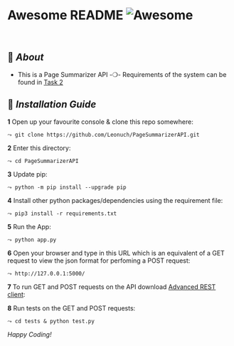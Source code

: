 <div align="left">

# Awesome README ![Awesome](https://cdn.rawgit.com/sindresorhus/awesome/d7305f38d29fed78fa85652e3a63e154dd8e8829/media/badge.svg)

<br>

</div>

## :page_with_curl: _About_
- This is a Page Summarizer API 
-❍- Requirements of the system can be found in [Task 2](https://docs.google.com/document/d/1IZs92nfnh85d7zwQquV25chc0NXsBZUf0KxqxqKBAsU/edit)

## :page_with_curl: _Installation Guide_

**1** Open up your favourite console & clone this repo somewhere:

```⤳ git clone https://github.com/Leonuch/PageSummarizerAPI.git```

**2** Enter this directory:

```⤳ cd PageSummarizerAPI```

**3** Update pip:

```⤳ python -m pip install --upgrade pip```

**4** Install other python packages/dependencies using the requirement file:

```⤳ pip3 install -r requirements.txt```

**5** Run the App:

```⤳ python app.py```

**6** Open your browser and type in this URL which is an equivalent of a GET request to view the json format for perfoming a POST request:

```⤳ http://127.0.0.1:5000/```

**7** To run GET and POST requests on the API download [Advanced REST client](https://chrome.google.com/webstore/detail/advanced-rest-client/hgmloofddffdnphfgcellkdfbfbjeloo/related):

**8** Run tests on the GET and POST requests:

```⤳ cd tests & python test.py```

*Happy Coding!*
